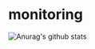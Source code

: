 # monitoring


![Anurag's github stats](https://github-readme-stats.vercel.app/api?username=anuraghazra&show_icons=true&theme=radical)
